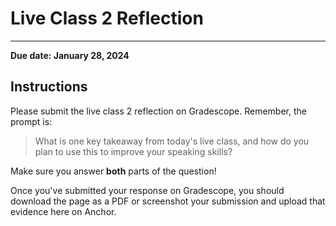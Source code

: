 # Live Class 2 Reflection

---

**Due date: January 28, 2024**

## Instructions

Please submit the live class 2 reflection on Gradescope. Remember, the prompt is:

> What is one key takeaway from today's live class, and how do you plan to use this to improve your speaking skills?

Make sure you answer **both** parts of the question!

Once you've submitted your response on Gradescope, you should download the page as a PDF or screenshot your submission and upload that evidence here on Anchor.


